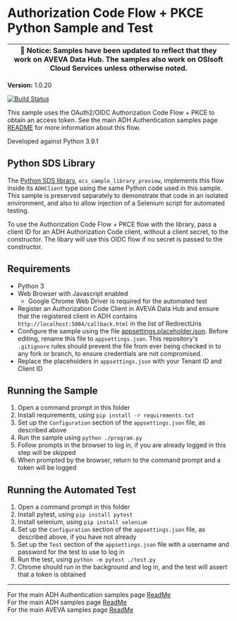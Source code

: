 # Authorization Code Flow + PKCE Python Sample and Test

| :loudspeaker: **Notice**: Samples have been updated to reflect that they work on AVEVA Data Hub. The samples also work on OSIsoft Cloud Services unless otherwise noted. |
| -----------------------------------------------------------------------------------------------|  

**Version:** 1.0.20

[![Build Status](https://dev.azure.com/osieng/engineering/_apis/build/status/product-readiness/ADH/aveva.sample-adh-authentication_authorization-python?branchName=main)](https://dev.azure.com/osieng/engineering/_build/latest?definitionId=2611&branchName=main)

This sample uses the OAuth2/OIDC Authorization Code Flow + PKCE to obtain an access token. See the main ADH Authentication samples page [README](https://github.com/osisoft/OSI-Samples-OCS/blob/main/docs/AUTHENTICATION_README.md) for more information about this flow.

Developed against Python 3.9.1

## Python SDS Library

The [Python SDS library](https://github.com/osisoft/sample-ocs-sample_libraries-python), `ocs_sample_library_preview`, implements this flow inside its `ADHClient` type using the same Python code used in this sample. This sample is preserved separately to demonstrate that code in an isolated environment, and also to allow injection of a Selenium script for automated testing.

To use the Authorization Code Flow + PKCE flow with the library, pass a client ID for an ADH Authorization Code client, without a client secret, to the constructor. The libary will use this OIDC flow if no secret is passed to the constructor.

## Requirements

- Python 3
- Web Browser with Javascript enabled
  - Google Chrome Web Driver is required for the automated test
- Register an Authorization Code Client in AVEVA Data Hub and ensure that the registered client in ADH contains `http://localhost:5004/callback.html` in the list of RedirectUris
- Configure the sample using the file [appsettings.placeholder.json](appsettings.placeholder.json). Before editing, rename this file to `appsettings.json`. This repository's `.gitignore` rules should prevent the file from ever being checked in to any fork or branch, to ensure credentials are not compromised.
- Replace the placeholders in `appsettings.json` with your Tenant ID and Client ID

## Running the Sample

1. Open a command prompt in this folder
1. Install requirements, using `pip install -r requirements.txt`
1. Set up the `Configuration` section of the `appsettings.json` file, as described above
1. Run the sample using `python ./program.py`
1. Follow prompts in the browser to log in, if you are already logged in this step will be skipped
1. When prompted by the browser, return to the command prompt and a token will be logged

## Running the Automated Test

1. Open a command prompt in this folder
1. Install pytest, using `pip install pytest`
1. Install selenium, using `pip install selenium`
1. Set up the `Configuration` section of the `appsettings.json` file, as described above, if you have not already
1. Set up the `Test` section of the `appsettings.json` file with a username and password for the test to use to log in
1. Run the test, using `python -m pytest ./test.py`
1. Chrome should run in the background and log in, and the test will assert that a token is obtained

---

For the main ADH Authentication samples page [ReadMe](https://github.com/osisoft/OSI-Samples-OCS/blob/main/docs/AUTHENTICATION.md)  
For the main ADH samples page [ReadMe](https://github.com/osisoft/OSI-Samples-OCS)  
For the main AVEVA samples page [ReadMe](https://github.com/osisoft/OSI-Samples)
